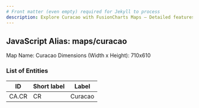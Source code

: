```yaml
---
# Front matter (even empty) required for Jekyll to process
description: Explore Curacao with FusionCharts Maps – Detailed features for seamless integration. Try now & enhance your data visualization today! 
---
```


## JavaScript Alias: maps/curacao

Map Name: Curacao
Dimensions (Width x Height): 710x610





### List of Entities

ID | Short label | Label
---|---|---|
CA.CR|CR|Curacao

